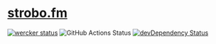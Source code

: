 # [strobo.fm](https://strobo.fm)

[![wercker status](https://app.wercker.com/status/5bf222cc11a471380cec82b28bd09a26/s/master "wercker status")](https://app.wercker.com/project/byKey/5bf222cc11a471380cec82b28bd09a26)
![GitHub Actions Status](https://github.com/1000ch/strobo.fm/workflows/gh-pages/badge.svg)
[![devDependency Status](https://david-dm.org/1000ch/strobo.fm/dev-status.svg)](https://david-dm.org/1000ch/strobo.fm?type=dev)
